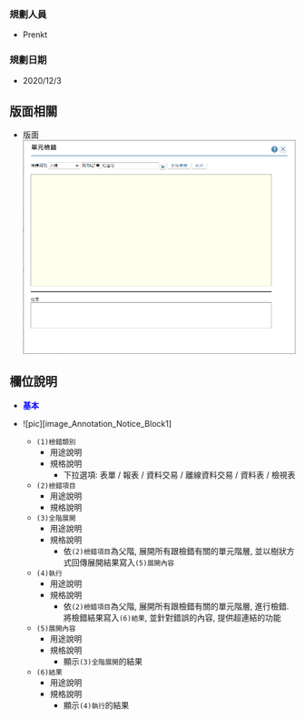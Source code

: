 ### <div id="user">規劃人員</div>
* Prenkt

### <div id="updatedate">規劃日期</div>
* 2020/12/3


## <div id="layout">版面相關</div>
* 版面
    ![pic][image_UniteErrorDetection]


## <div id="object-desc">欄位說明</div>
* <p id="fieldbreak1" style="color:blue;font-weight:bold">基本</p>

* ![pic][image_Annotation_Notice_Block1]
    * `(1)檢錯類別`
        * 用途說明
        * 規格說明
            * 下拉選項: 表單 / 報表 / 資料交易 / 離線資料交易 / 資料表 / 檢視表
    * `(2)檢錯項目`
        * 用途說明
        * 規格說明
    * `(3)全階展開`
        * 用途說明
        * 規格說明
            * 依`(2)檢錯項目`為父階, 展開所有跟檢錯有關的單元階層, 並以樹狀方式回傳展開結果寫入`(5)展開內容`
    * `(4)執行`
        * 用途說明
        * 規格說明
            * 依`(2)檢錯項目`為父階, 展開所有跟檢錯有關的單元階層, 進行檢錯. 將檢錯結果寫入`(6)結果`, 並針對錯誤的內容, 提供超連結的功能
    * `(5)展開內容`
        * 用途說明
        * 規格說明
            * 顯示`(3)全階展開`的結果
    * `(6)結果`
        * 用途說明
        * 規格說明
            * 顯示`(4)執行`的結果





<!-- 圖片 -->
[image_UniteErrorDetection]:attachment/UniteErrorDetection.png


<!-- 超連結 -->
[link_fieldbreak1]:#fieldbreak1 "欄位說明/基本"